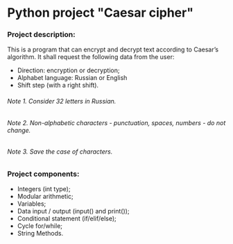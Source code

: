 # Python project "Caesar cipher"
### Project description: 
This is a program that can encrypt and decrypt text according to Caesar’s algorithm. It shall request the following data from the user:

- Direction: encryption or decryption;
- Alphabet language: Russian or English
- Shift step (with a right shift).

###### Note 1. Consider 32 letters in Russian.
###### Note 2. Non-alphabetic characters - punctuation, spaces, numbers - do not change.
###### Note 3. Save the case of characters. 

### Project components:

- Integers (int type);
- Modular arithmetic;
- Variables;
- Data input / output (input() and print());
- Conditional statement (if/elif/else);
- Cycle for/while;
- String Methods.